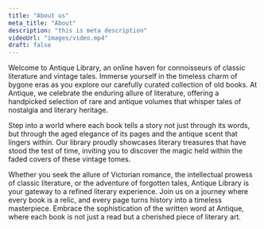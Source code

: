 ```yaml
---
title: "About us"
meta_title: "About"
description: "this is meta description"
videoUrl: "images/video.mp4"
draft: false
---
```


Welcome to Antique Library, an online haven for connoisseurs of classic literature and vintage tales. Immerse yourself in the timeless charm of bygone eras as you explore our carefully curated collection of old books. At Antique, we celebrate the enduring allure of literature, offering a handpicked selection of rare and antique volumes that whisper tales of nostalgia and literary heritage.

Step into a world where each book tells a story not just through its words, but through the aged elegance of its pages and the antique scent that lingers within. Our library proudly showcases literary treasures that have stood the test of time, inviting you to discover the magic held within the faded covers of these vintage tomes.

Whether you seek the allure of Victorian romance, the intellectual prowess of classic literature, or the adventure of forgotten tales, Antique Library is your gateway to a refined literary experience. Join us on a journey where every book is a relic, and every page turns history into a timeless masterpiece. Embrace the sophistication of the written word at Antique, where each book is not just a read but a cherished piece of literary art.
